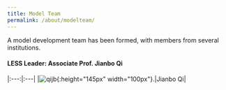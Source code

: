 ```yaml
---
title: Model Team
permalink: /about/modelteam/
---
```


A model development team has been formed, with members from several institutions. 
#### LESS Leader: Associate Prof. Jianbo Qi

<style>
table{
        width:400px;
        }
.table thead tr th {
    vertical-align: middle;
}
.table tbody tr td {
    vertical-align: top;
}
</style>

|:---:|:---|
|![qijb](https://github.com/jianboqi/jianboqi.github.io/assets/1770654/3a16762d-3c76-436f-a317-9faf3221b4b3){:height="145px" width="100px"}.|Jianbo Qi|
